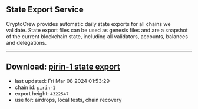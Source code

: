 ## State Export Service
CryptoCrew provides automatic daily state exports for all chains we validate. State export files can be used as genesis files and are a snapshot of the current blockchain state, including all validators, accounts, balances and delegations.

---
**Download: [pirin-1 state export](https://dl-eu2.ccvalidators.com/SERVICE/nolus/pirin-1_export_4322547.json)**
---

- last updated: Fri Mar 08 2024 01:53:29
- chain id: `pirin-1`
- export height: `4322547`
- use for: airdrops, local tests, chain recovery
